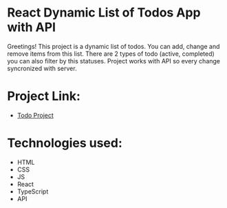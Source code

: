 # React Dynamic List of Todos App with API 

Greetings! This project is a dynamic list of todos. You can add, change and remove items from this list. There are 2 types of todo (active, completed) you can also filter by this statuses. Project works with API so every change syncronized with server.

# Project Link: 
- [Todo Project](https://olehphw.github.io/dynamic-todo-list-with-api/)

# Technologies used:
- HTML
- CSS
- JS
- React
- TypeScript
- API
